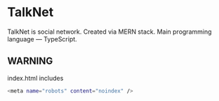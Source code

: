 # TalkNet

TalkNet is social network. Created via MERN stack. Main programming language — TypeScript.

## WARNING

index.html includes

```bash
<meta name="robots" content="noindex" />
```
